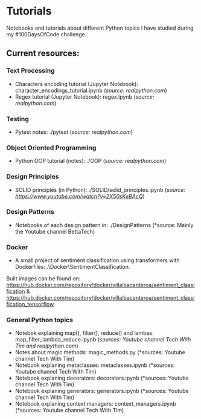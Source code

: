 # Tutorials

Notebooks and tutorials about different Python topics I have studied during my #100DaysOfCode challenge.

## Current resources:

### Text Processing
- Characters encoding tutorial (Jupyter Notebook): character_encodings_tutorial.ipynb (*source: realpython.com*)
- Regex tutorial (Jupyter Notebook): regex.ipynb (*source: realpython.com*)

### Testing
- Pytest notes: ./pytest (*source: realpython.com*)

### Object Oriented Programming
- Python OOP tutorial (notes): ./OOP (*source: realpython.com*)

### Design Principles
- SOLID principles (in Python): ./SOLID/solid_principles.ipynb (*source: https://www.youtube.com/watch?v=2X50sKeBAcQ*)

### Design Patterns
- Notebooks of each design pattern in: ./DesignPatterns (*source: Mainly the Youtube channel BettaTech)

### Docker
- A small project of sentiment classification using transformers with Dockerfiles: .\Docker\SentimentClassification. 

Built images can be found on: https://hub.docker.com/repository/docker/villalbacanteroa/sentiment_classification & https://hub.docker.com/repository/docker/villalbacanteroa/sentiment_classification_tensorflow

### General Python topics
- Notebok explaining map(), filter(), reduce() and lambas: map_filter_lambda_reduce.ipynb (*sources: Youtube channel Tech With Tim and realpython.com*)
- Notes about magic methods: magic_methods.py (*sources: Youtube channel Tech With Tim)
- Notebook explaning metaclasses: metaclasses.ipynb (*sources: Youtube channel Tech With Tim)
- Notebook explaning decorators: decorators.ipynb (*sources: Youtube channel Tech With Tim)
- Notebook explaning generators: generators.ipynb (*sources: Youtube channel Tech With Tim)
- Notebook explaning context managers: context_managers.ipynb (*sources: Youtube channel Tech With Tim)

